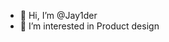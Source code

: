- 👋 Hi, I’m @Jay1der
- 👀 I’m interested in Product design


<!---
Jay1der/Jay1der is a ✨ special ✨ repository because its `README.md` (this file) appears on your GitHub profile.
You can click the Preview link to take a look at your changes.
--->

